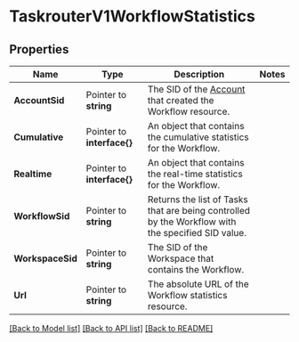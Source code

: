 # TaskrouterV1WorkflowStatistics

## Properties

Name | Type | Description | Notes
------------ | ------------- | ------------- | -------------
**AccountSid** | Pointer to **string** | The SID of the [Account](https://www.twilio.com/docs/iam/api/account) that created the Workflow resource. |
**Cumulative** | Pointer to **interface{}** | An object that contains the cumulative statistics for the Workflow. |
**Realtime** | Pointer to **interface{}** | An object that contains the real-time statistics for the Workflow. |
**WorkflowSid** | Pointer to **string** | Returns the list of Tasks that are being controlled by the Workflow with the specified SID value. |
**WorkspaceSid** | Pointer to **string** | The SID of the Workspace that contains the Workflow. |
**Url** | Pointer to **string** | The absolute URL of the Workflow statistics resource. |

[[Back to Model list]](../README.md#documentation-for-models) [[Back to API list]](../README.md#documentation-for-api-endpoints) [[Back to README]](../README.md)


